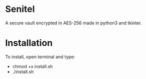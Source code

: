 # Senitel
A secure vault encrypted in AES-256 made in python3 and tkinter.

# Installation
To install, open terminal and type:
* chmod +x install.sh
* ./install.sh
